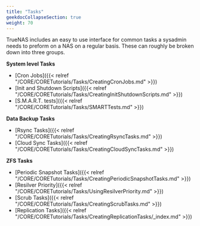 ```yaml
---
title: "Tasks"
geekdocCollapseSection: true
weight: 70
---
```


TrueNAS includes an easy to use interface for common tasks a sysadmin needs to preform on a NAS on a regular basis.  These can roughly be broken down into three groups.

**System level Tasks**
* [Cron Jobs]({{< relref "/CORE/CORETutorials/Tasks/CreatingCronJobs.md" >}})
* [Init and Shutdown Scripts]({{< relref "/CORE/CORETutorials/Tasks/CreatingInitShutdownScripts.md" >}})
* [S.M.A.R.T. tests]({{< relref "/CORE/CORETutorials/Tasks/SMARTTests.md" >}})

**Data Backup Tasks**
* [Rsync Tasks]({{< relref "/CORE/CORETutorials/Tasks/CreatingRsyncTasks.md" >}})
* [Cloud Sync Tasks]({{< relref "/CORE/CORETutorials/Tasks/CreatingCloudSyncTasks.md" >}})

**ZFS Tasks**
* [Periodic Snapshot Tasks]({{< relref "/CORE/CORETutorials/Tasks/CreatingPeriodicSnapshotTasks.md" >}})
* [Resilver Priority]({{< relref "/CORE/CORETutorials/Tasks/UsingResilverPriority.md" >}})
* [Scrub Tasks]({{< relref "/CORE/CORETutorials/Tasks/CreatingScrubTasks.md" >}})
* [Replication Tasks]({{< relref "/CORE/CORETutorials/Tasks/CreatingReplicationTasks/_index.md" >}})